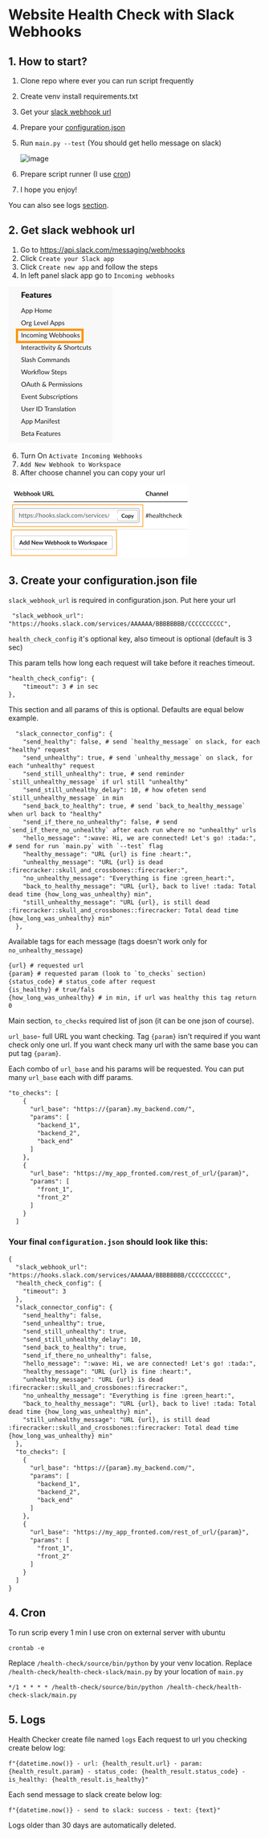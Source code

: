 # Website Health Check with Slack Webhooks

## 1. How to start?
1. Clone repo where ever you can run script frequently
2. Create venv install requirements.txt
3. Get your [slack webhook url](#2-get-slack-webhook-url)
4. Prepare your [configuration.json](#3-create-your-configurationjson-file)
5. Run `main.py --test` (You should get hello message on slack)
   
   <img width="288" alt="image" src="https://github.com/user-attachments/assets/341a9b1e-d6af-4a48-88bb-f7044fafd2b9">
7. Prepare script runner (I use [cron](#4-cron))
8. I hope you enjoy!

You can also see logs [section](#5-logs).

## 2. Get slack webhook url

1. Go to https://api.slack.com/messaging/webhooks
2. Click `Create your Slack app`
3. Click `Create new app` and follow the steps
4. In left panel slack app go to `Incoming webhooks`

![img.png](readme_image/img.png)

6. Turn On `Activate Incoming Webhooks`
6. `Add New Webhook to Workspace`
7. After choose channel you can copy your url

![img_1.png](readme_image/img_1.png)

## 3. Create your configuration.json file

`slack_webhook_url` is required in configuration.json. Put here your url
```
 "slack_webhook_url": "https://hooks.slack.com/services/AAAAAA/BBBBBBBB/CCCCCCCCCC",
```

`health_check_config` it's optional key, also timeout is optional (default is 3 sec)

This param tells how long each request will take before it reaches timeout.
```
"health_check_config": { 
    "timeout": 3 # in sec
},
```

This section and all params of this is optional. Defaults are equal below example.
```
  "slack_connector_config": {
    "send_healthy": false, # send `healthy_message` on slack, for each "healthy" request
    "send_unhealthy": true, # send `unhealthy_message` on slack, for each "unhealthy" request
    "send_still_unhealthy": true, # send reminder `still_unhealthy_message` if url still "unhealthy"
    "send_still_unhealthy_delay": 10, # how ofeten send `still_unhealthy_message` in min
    "send_back_to_healthy": true, # send `back_to_healthy_message` when url back to "healthy"
    "send_if_there_no_unhealthy": false, # send `send_if_there_no_unhealthy` after each run where no "unhealthy" urls
    "hello_message": ":wave: Hi, we are connected! Let's go! :tada:", # send for run `main.py` with `--test` flag
    "healthy_message": "URL {url} is fine :heart:",
    "unhealthy_message": "URL {url} is dead :firecracker::skull_and_crossbones::firecracker:",
    "no_unhealthy_message": "Everything is fine :green_heart:",
    "back_to_healthy_message": "URL {url}, back to live! :tada: Total dead time {how_long_was_unhealthy} min",
    "still_unhealthy_message": "URL {url}, is still dead :firecracker::skull_and_crossbones::firecracker: Total dead time {how_long_was_unhealthy} min"
  },

```

Available tags for each message (tags doesn't work only for `no_unhealthy_message`)
```
{url} # requested url
{param} # requested param (look to `to_checks` section)
{status_code} # status_code after request
{is_healthy} # true/fals
{how_long_was_unhealthy} # in min, if url was healthy this tag return 0
```

Main section, `to_checks` required list of json (it can be one json of course).

`url_base`- full URL you want checking. Tag `{param}` isn't required if you want check only one url.
If you want check many url with the same base you can put tag `{param}`. 

Each combo of `url_base` and his params will be requested.
You can put many `url_base` each with diff params.
```
"to_checks": [
    {
      "url_base": "https://{param}.my_backend.com/",
      "params": [
        "backend_1",
        "backend_2",
        "back_end"
      ]
    },
    {
      "url_base": "https://my_app_fronted.com/rest_of_url/{param}",
      "params": [
        "front_1",
        "front_2"
      ]
    }
  ]
```

### Your final `configuration.json` should look like this:
```
{
  "slack_webhook_url": "https://hooks.slack.com/services/AAAAAA/BBBBBBBB/CCCCCCCCCC",
  "health_check_config": { 
    "timeout": 3
  },
  "slack_connector_config": {
    "send_healthy": false,
    "send_unhealthy": true,
    "send_still_unhealthy": true,
    "send_still_unhealthy_delay": 10,
    "send_back_to_healthy": true,
    "send_if_there_no_unhealthy": false,
    "hello_message": ":wave: Hi, we are connected! Let's go! :tada:",
    "healthy_message": "URL {url} is fine :heart:",
    "unhealthy_message": "URL {url} is dead :firecracker::skull_and_crossbones::firecracker:",
    "no_unhealthy_message": "Everything is fine :green_heart:",
    "back_to_healthy_message": "URL {url}, back to live! :tada: Total dead time {how_long_was_unhealthy} min",
    "still_unhealthy_message": "URL {url}, is still dead :firecracker::skull_and_crossbones::firecracker: Total dead time {how_long_was_unhealthy} min"
  },
  "to_checks": [
    {
      "url_base": "https://{param}.my_backend.com/",
      "params": [
        "backend_1",
        "backend_2",
        "back_end"
      ]
    },
    {
      "url_base": "https://my_app_fronted.com/rest_of_url/{param}",
      "params": [
        "front_1",
        "front_2"
      ]
    }
  ]
}

```

## 4. Cron
To run scrip every 1 min I use cron on external server with ubuntu
```
crontab -e
```

Replace `/health-check/source/bin/python` by your venv location.
Replace `/health-check/health-check-slack/main.py` by your location of `main.py`
```
*/1 * * * * /health-check/source/bin/python /health-check/health-check-slack/main.py
```

## 5. Logs
Health Checker create file named `logs`
Each request to url you checking create below log:
```
f"{datetime.now()} - url: {health_result.url} - param: {health_result.param} - status_code: {health_result.status_code} - is_healthy: {health_result.is_healthy}"
```

Each send message to slack create below log:
```
f"{datetime.now()} - send to slack: success - text: {text}"
```

Logs older than 30 days are automatically deleted. 
